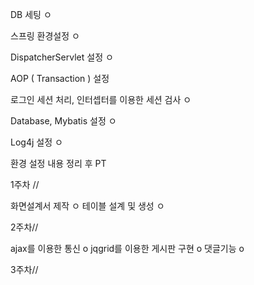 DB 세팅	ㅇ

스프링 환경설정	ㅇ

DispatcherServlet 설정 ㅇ

AOP ( Transaction ) 설정	

로그인 세션 처리,
인터셉터를 이용한 세션 검사	ㅇ

Database, Mybatis 설정	ㅇ

Log4j 설정	ㅇ

환경 설정 내용 정리 후 PT	

1주차 //

화면설계서 제작 ㅇ
테이블 설계 및 생성 ㅇ

2주차//

ajax를 이용한 통신 o
jqgrid를 이용한 게시판 구현 o
댓글기능 o

3주차//
